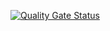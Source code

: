 [![Quality Gate Status](https://sonarcloud.io/api/project_badges/measure?project=pencer-io_pencer-io.github.io&metric=alert_status)](https://sonarcloud.io/dashboard?id=pencer-io_pencer-io.github.io)
